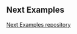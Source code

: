 

## Next Examples

[Next Examples repository](https://github.com/vercel/next.js/tree/canary/examples)